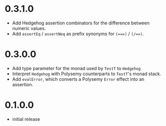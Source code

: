 # 0.3.1.0

* Add Hedgehog assertion combinators for the difference between numeric values.
* Add `assertEq` / `assertNeq` as prefix synonyms for `(===)` / `(/==)`.

# 0.3.0.0

* Add type parameter for the monad used by `TestT` to `Hedgehog`
* Interpret `Hedgehog` with Polysemy counterparts to `TestT`'s monad stack.
* Add `evalError`, which converts a Polysemy `Error` effect into an assertion.

# 0.1.0.0

* initial release
